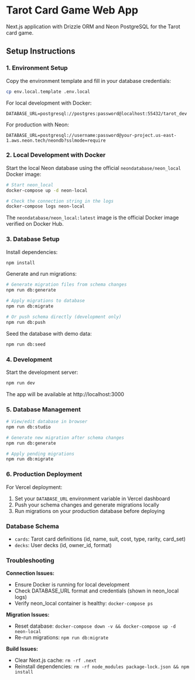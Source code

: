 # Tarot Card Game Web App

Next.js application with Drizzle ORM and Neon PostgreSQL for the Tarot card game.

## Setup Instructions

### 1. Environment Setup

Copy the environment template and fill in your database credentials:

```bash
cp env.local.template .env.local
```

For local development with Docker:
```env
DATABASE_URL=postgresql://postgres:password@localhost:55432/tarot_dev
```

For production with Neon:
```env
DATABASE_URL=postgresql://username:password@your-project.us-east-1.aws.neon.tech/neondb?sslmode=require
```

### 2. Local Development with Docker

Start the local Neon database using the official `neondatabase/neon_local` Docker image:

```bash
# Start neon_local
docker-compose up -d neon-local

# Check the connection string in the logs
docker-compose logs neon-local
```

The `neondatabase/neon_local:latest` image is the official Docker image verified on Docker Hub.

### 3. Database Setup

Install dependencies:
```bash
npm install
```

Generate and run migrations:
```bash
# Generate migration files from schema changes
npm run db:generate

# Apply migrations to database
npm run db:migrate

# Or push schema directly (development only)
npm run db:push
```

Seed the database with demo data:
```bash
npm run db:seed
```

### 4. Development

Start the development server:
```bash
npm run dev
```

The app will be available at http://localhost:3000

### 5. Database Management

```bash
# View/edit database in browser
npm run db:studio

# Generate new migration after schema changes
npm run db:generate

# Apply pending migrations
npm run db:migrate
```

### 6. Production Deployment

For Vercel deployment:

1. Set your `DATABASE_URL` environment variable in Vercel dashboard
2. Push your schema changes and generate migrations locally
3. Run migrations on your production database before deploying

### Database Schema

- `cards`: Tarot card definitions (id, name, suit, cost, type, rarity, card_set)
- `decks`: User decks (id, owner_id, format)

### Troubleshooting

**Connection Issues:**
- Ensure Docker is running for local development
- Check DATABASE_URL format and credentials (shown in neon_local logs)
- Verify neon_local container is healthy: `docker-compose ps`

**Migration Issues:**
- Reset database: `docker-compose down -v && docker-compose up -d neon-local`
- Re-run migrations: `npm run db:migrate`

**Build Issues:**
- Clear Next.js cache: `rm -rf .next`
- Reinstall dependencies: `rm -rf node_modules package-lock.json && npm install`
